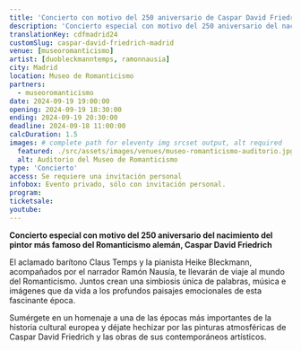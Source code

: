 ```yaml
---
title: 'Concierto con motivo del 250 aniversario de Caspar David Friedrich en Madrid'
description: 'Concierto especial con motivo del 250 aniversario del nacimiento del pintor más famoso del Romanticismo alemán, Caspar David Friedrich'
translationKey: cdfmadrid24
customSlug: caspar-david-friedrich-madrid
venue: [museoromanticismo]
artist: [duobleckmanntemps, ramonnausia]
city: Madrid
location: Museo de Romanticismo
partners:
  - museoromanticismo
date: 2024-09-19 19:00:00
opening: 2024-09-19 18:30:00
ending: 2024-09-19 20:30:00
deadline: 2024-09-18 11:00:00
calcDuration: 1.5
images: # complete path for eleventy img srcset output, alt required
  featured: ./src/assets/images/venues/museo-romanticismo-auditorio.jpg
  alt: Auditorio del Museo de Romanticismo
type: 'Concierto'
access: Se requiere una invitación personal
infobox: Evento privado, sólo con invitación personal.
program:
ticketsale:
youtube:
---
```


**Concierto especial con motivo del 250 aniversario del nacimiento del pintor más famoso del Romanticismo alemán, Caspar David Friedrich**

El aclamado barítono Claus Temps y la pianista Heike Bleckmann, acompañados por el narrador Ramón Nausía, te llevarán de viaje al mundo del Romanticismo. Juntos crean una simbiosis única de palabras, música e imágenes que da vida a los profundos paisajes emocionales de esta fascinante época.

Sumérgete en un homenaje a una de las épocas más importantes de la historia cultural europea y déjate hechizar por las pinturas atmosféricas de Caspar David Friedrich y las obras de sus contemporáneos artísticos.
